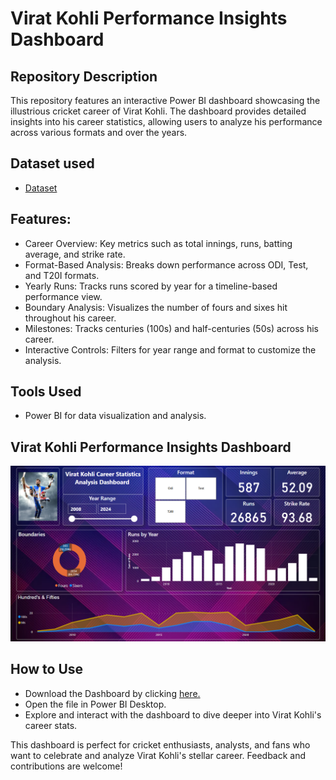 # Virat Kohli Performance Insights Dashboard

## Repository Description
This repository features an interactive Power BI dashboard showcasing the illustrious cricket career of Virat Kohli. The dashboard provides detailed insights into his career statistics, allowing users to analyze his performance across various formats and over the years.

## Dataset used
- <a href="">Dataset</a>

## Features:
- Career Overview: Key metrics such as total innings, runs, batting average, and strike rate.
- Format-Based Analysis: Breaks down performance across ODI, Test, and T20I formats.
- Yearly Runs: Tracks runs scored by year for a timeline-based performance view.
- Boundary Analysis: Visualizes the number of fours and sixes hit throughout his career.
- Milestones: Tracks centuries (100s) and half-centuries (50s) across his career.
- Interactive Controls: Filters for year range and format to customize the analysis.

## Tools Used
- Power BI for data visualization and analysis.
  
## Virat Kohli Performance Insights Dashboard
![image alt](https://github.com/ArunRoshan123/Virat-Kohli-Performance-Insights-Dashboard/blob/90c557d52a8da6f0871096e96ccec572492e65da/Dashboard)

## How to Use
- Download the Dashboard by clicking <a href="">here.</a>
- Open the file in Power BI Desktop.
- Explore and interact with the dashboard to dive deeper into Virat Kohli's career stats.

This dashboard is perfect for cricket enthusiasts, analysts, and fans who want to celebrate and analyze Virat Kohli's stellar career. Feedback and contributions are welcome!
